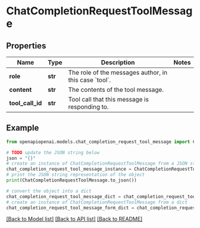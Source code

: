 # ChatCompletionRequestToolMessage


## Properties

Name | Type | Description | Notes
------------ | ------------- | ------------- | -------------
**role** | **str** | The role of the messages author, in this case &#x60;tool&#x60;. | 
**content** | **str** | The contents of the tool message. | 
**tool_call_id** | **str** | Tool call that this message is responding to. | 

## Example

```python
from openapiopenai.models.chat_completion_request_tool_message import ChatCompletionRequestToolMessage

# TODO update the JSON string below
json = "{}"
# create an instance of ChatCompletionRequestToolMessage from a JSON string
chat_completion_request_tool_message_instance = ChatCompletionRequestToolMessage.from_json(json)
# print the JSON string representation of the object
print(ChatCompletionRequestToolMessage.to_json())

# convert the object into a dict
chat_completion_request_tool_message_dict = chat_completion_request_tool_message_instance.to_dict()
# create an instance of ChatCompletionRequestToolMessage from a dict
chat_completion_request_tool_message_form_dict = chat_completion_request_tool_message.from_dict(chat_completion_request_tool_message_dict)
```
[[Back to Model list]](../README.md#documentation-for-models) [[Back to API list]](../README.md#documentation-for-api-endpoints) [[Back to README]](../README.md)


